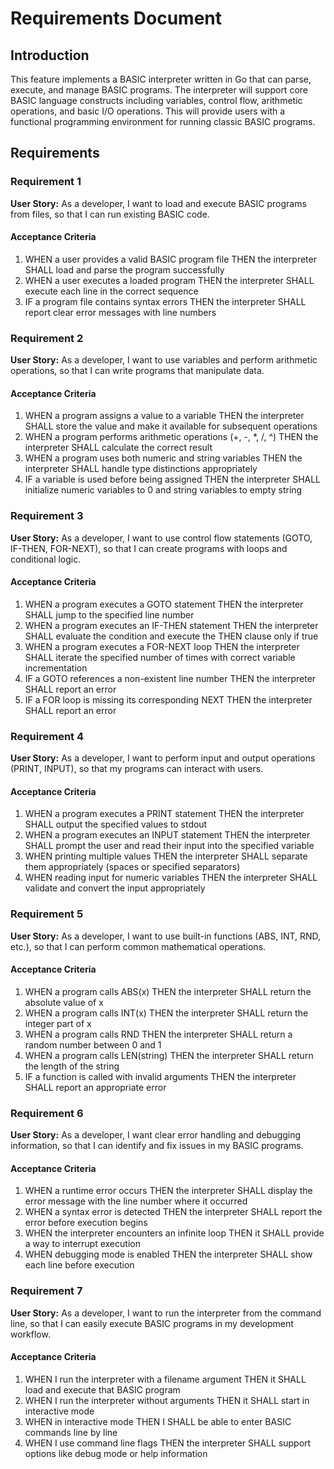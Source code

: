 # Requirements Document

## Introduction

This feature implements a BASIC interpreter written in Go that can parse, execute, and manage BASIC programs. The interpreter will support core BASIC language constructs including variables, control flow, arithmetic operations, and basic I/O operations. This will provide users with a functional programming environment for running classic BASIC programs.

## Requirements

### Requirement 1

**User Story:** As a developer, I want to load and execute BASIC programs from files, so that I can run existing BASIC code.

#### Acceptance Criteria

1. WHEN a user provides a valid BASIC program file THEN the interpreter SHALL load and parse the program successfully
2. WHEN a user executes a loaded program THEN the interpreter SHALL execute each line in the correct sequence
3. IF a program file contains syntax errors THEN the interpreter SHALL report clear error messages with line numbers

### Requirement 2

**User Story:** As a developer, I want to use variables and perform arithmetic operations, so that I can write programs that manipulate data.

#### Acceptance Criteria

1. WHEN a program assigns a value to a variable THEN the interpreter SHALL store the value and make it available for subsequent operations
2. WHEN a program performs arithmetic operations (+, -, *, /, ^) THEN the interpreter SHALL calculate the correct result
3. WHEN a program uses both numeric and string variables THEN the interpreter SHALL handle type distinctions appropriately
4. IF a variable is used before being assigned THEN the interpreter SHALL initialize numeric variables to 0 and string variables to empty string

### Requirement 3

**User Story:** As a developer, I want to use control flow statements (GOTO, IF-THEN, FOR-NEXT), so that I can create programs with loops and conditional logic.

#### Acceptance Criteria

1. WHEN a program executes a GOTO statement THEN the interpreter SHALL jump to the specified line number
2. WHEN a program executes an IF-THEN statement THEN the interpreter SHALL evaluate the condition and execute the THEN clause only if true
3. WHEN a program executes a FOR-NEXT loop THEN the interpreter SHALL iterate the specified number of times with correct variable incrementation
4. IF a GOTO references a non-existent line number THEN the interpreter SHALL report an error
5. IF a FOR loop is missing its corresponding NEXT THEN the interpreter SHALL report an error

### Requirement 4

**User Story:** As a developer, I want to perform input and output operations (PRINT, INPUT), so that my programs can interact with users.

#### Acceptance Criteria

1. WHEN a program executes a PRINT statement THEN the interpreter SHALL output the specified values to stdout
2. WHEN a program executes an INPUT statement THEN the interpreter SHALL prompt the user and read their input into the specified variable
3. WHEN printing multiple values THEN the interpreter SHALL separate them appropriately (spaces or specified separators)
4. WHEN reading input for numeric variables THEN the interpreter SHALL validate and convert the input appropriately

### Requirement 5

**User Story:** As a developer, I want to use built-in functions (ABS, INT, RND, etc.), so that I can perform common mathematical operations.

#### Acceptance Criteria

1. WHEN a program calls ABS(x) THEN the interpreter SHALL return the absolute value of x
2. WHEN a program calls INT(x) THEN the interpreter SHALL return the integer part of x
3. WHEN a program calls RND THEN the interpreter SHALL return a random number between 0 and 1
4. WHEN a program calls LEN(string) THEN the interpreter SHALL return the length of the string
5. IF a function is called with invalid arguments THEN the interpreter SHALL report an appropriate error

### Requirement 6

**User Story:** As a developer, I want clear error handling and debugging information, so that I can identify and fix issues in my BASIC programs.

#### Acceptance Criteria

1. WHEN a runtime error occurs THEN the interpreter SHALL display the error message with the line number where it occurred
2. WHEN a syntax error is detected THEN the interpreter SHALL report the error before execution begins
3. WHEN the interpreter encounters an infinite loop THEN it SHALL provide a way to interrupt execution
4. WHEN debugging mode is enabled THEN the interpreter SHALL show each line before execution

### Requirement 7

**User Story:** As a developer, I want to run the interpreter from the command line, so that I can easily execute BASIC programs in my development workflow.

#### Acceptance Criteria

1. WHEN I run the interpreter with a filename argument THEN it SHALL load and execute that BASIC program
2. WHEN I run the interpreter without arguments THEN it SHALL start in interactive mode
3. WHEN in interactive mode THEN I SHALL be able to enter BASIC commands line by line
4. WHEN I use command line flags THEN the interpreter SHALL support options like debug mode or help information